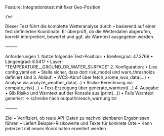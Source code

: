 Feature: Integrationstest mit fixer Geo-Position

Ziel

Dieser Test führt die komplette Wetteranalyse durch – basierend auf einer fest definierten Koordinate. Er überprüft, ob die Wetterdaten abgerufen, korrekt interpretiert, bewertet und ggf. als Warntext ausgegeben werden.

⸻

Anforderungen
	1.	Nutze folgende Test-Position:
	•	Breitengrad: 47.3769
	•	Längengrad: 8.5417
	•	Layer: “TEMPERATURE__GROUND_OR_WATER_SURFACE”
	2.	Konfiguration:
	•	Lies config.yaml ein
	•	Stelle sicher, dass dort risk_model und warn_thresholds definiert sind
	3.	Ablauf:
	•	WCS-Abruf über fetch_arome_wcs_data(...)
	•	Analyse via analyze_weather_data(...)
	•	Risiko-Berechnung via compute_risk(...)
	•	Text-Erzeugung über generate_warntext(...)
	4.	Ausgabe:
	•	Gib Risiko und Warntext auf der Konsole aus (print(...))
	•	Falls Warntext generiert → schreibe nach output/inreach_warnung.txt

⸻

Ziel
	•	Verifiziert, ob reale API-Daten zu nachvollziehbaren Ergebnissen führen
	•	Liefert Beispiel-Risikowerte und Texte für konkrete Orte
	•	Kann jederzeit mit neuen Koordinaten erweitert werden
    